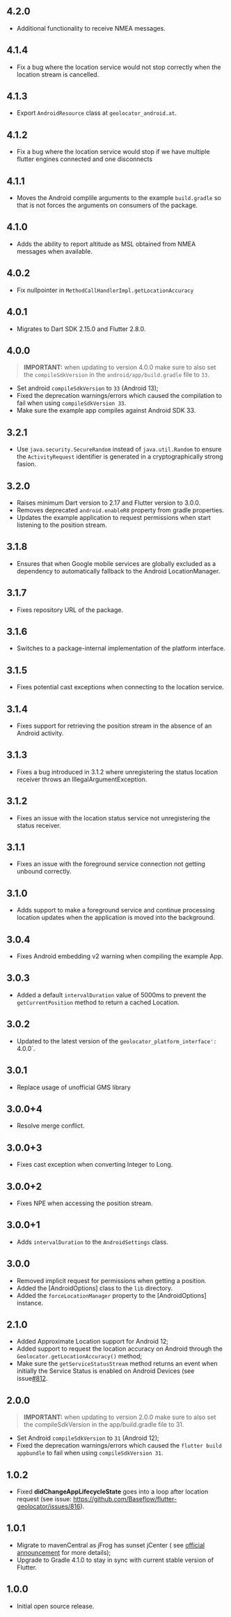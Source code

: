 ## 4.2.0

- Additional functionality to receive NMEA messages.

## 4.1.4

- Fix a bug where the location service would not stop correctly when the location stream is cancelled.

## 4.1.3

- Export `AndroidResource` class at `geolocator_android.at`.

## 4.1.2

- Fix a bug where the location service would stop if we have multiple flutter engines connected and one disconnects

## 4.1.1

- Moves the Android complile arguments to the example `build.gradle` so that is not forces the arguments on consumers of
  the package.

## 4.1.0

- Adds the ability to report altitude as MSL obtained from NMEA messages when available.

## 4.0.2

- Fix nullpointer in `MethodCallHandlerImpl.getLocationAccuracy`

## 4.0.1

- Migrates to Dart SDK 2.15.0 and Flutter 2.8.0.

## 4.0.0

> **IMPORTANT:** when updating to version 4.0.0 make sure to also set the `compileSdkVersion` in
> the `android/app/build.gradle` file to `33`.

- Set android `compileSdkVersion` to `33` (Android 13);
- Fixed the deprecation warnings/errors which caused the compilation to fail when using `compileSdkVersion 33`.
- Make sure the example app compiles against Android SDK 33.

## 3.2.1

- Use `java.security.SecureRandom` instead of `java.util.Random` to ensure the
  `ActivityRequest` identifier is generated in a cryptographically strong fasion.

## 3.2.0

- Raises minimum Dart version to 2.17 and Flutter version to 3.0.0.
- Removes deprecated `android.enableR8` property from gradle properties.
- Updates the example application to request permissions when start listening to the position stream.

## 3.1.8

- Ensures that when Google mobile services are globally excluded as a dependency to automatically fallback to the
  Android LocationManager.

## 3.1.7

- Fixes repository URL of the package.

## 3.1.6

- Switches to a package-internal implementation of the platform interface.

## 3.1.5

- Fixes potential cast exceptions when connecting to the location service.

## 3.1.4

- Fixes support for retrieving the position stream in the absence of an Android activity.

## 3.1.3

- Fixes a bug introduced in 3.1.2 where unregistering the status location receiver throws an IllegalArgumentException.

## 3.1.2

- Fixes an issue with the location status service not unregistering the status receiver.

## 3.1.1

- Fixes an issue with the foreground service connection not getting unbound correctly.

## 3.1.0

- Adds support to make a foreground service and continue processing location updates when the application is moved into
  the background.

## 3.0.4

- Fixes Android embedding v2 warning when compiling the example App.

## 3.0.3

- Added a default `intervalDuration` value of 5000ms to prevent the `getCurrentPosition` method to return a cached
  Location.

## 3.0.2

- Updated to the latest version of the `geolocator_platform_interface': `4.0.0`.

## 3.0.1

- Replace usage of unofficial GMS library

## 3.0.0+4

- Resolve merge conflict.

## 3.0.0+3

- Fixes cast exception when converting Integer to Long.

## 3.0.0+2

- Fixes NPE when accessing the position stream.

## 3.0.0+1

- Adds `intervalDuration` to the `AndroidSettings` class.

## 3.0.0

- Removed implicit request for permissions when getting a position.
- Added the [AndroidOptions] class to the `lib` directory.
- Added the `forceLocationManager` property to the [AndroidOptions] instance.

## 2.1.0

- Added Approximate Location support for Android 12;
- Added support to request the location accuracy on Android through the `Geolocator.getLocationAccuracy()` method;
- Make sure the `getServiceStatusStream` method returns an event when initially the Service Status is enabled on Android
  Devices (see issue[#812](https://github.com/Baseflow/flutter-geolocator/issues/812).

## 2.0.0

> **IMPORTANT:** when updating to version 2.0.0 make sure to also set the compileSdkVersion in the app/build.gradle file
> to 31.

- Set Android `compileSdkVersion` to `31` (Android 12);
- Fixed the deprecation warnings/errors which caused the `flutter build appbundle` to fail when
  using `compileSdkVersion 31`.

## 1.0.2

- Fixed **didChangeAppLifecycleState** goes into a loop after location request (see
  issue: https://github.com/Baseflow/flutter-geolocator/issues/816).

## 1.0.1

- Migrate to mavenCentral as jFrog has sunset jCenter (
  see [official announcement](https://jfrog.com/blog/into-the-sunset-bintray-jcenter-gocenter-and-chartcenter) for more
  details);
- Upgrade to Gradle 4.1.0 to stay in sync with current stable version of Flutter.

## 1.0.0

- Initial open source release.
